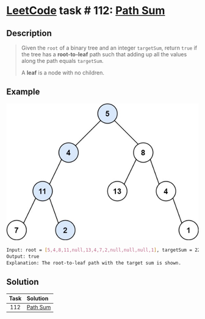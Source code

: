 # [LeetCode][leetcode] task # 112: [Path Sum][task]

Description
-----------

> Given the `root` of a binary tree and an integer `targetSum`,
> return `true` if the tree has a **root-to-leaf** path
> such that adding up all the values along the path equals `targetSum`.
> 
> A **leaf** is a node with no children.

 Example
-------

![tree.png](image/tree.png)

```sh
Input: root = [5,4,8,11,null,13,4,7,2,null,null,null,1], targetSum = 22
Output: true
Explanation: The root-to-leaf path with the target sum is shown.
```

Solution
--------

| Task | Solution             |
|:----:|:---------------------|
| 112  | [Path Sum][solution] |


[leetcode]: <http://leetcode.com/>
[task]: <https://leetcode.com/problems/path-sum/>
[solution]: <https://github.com/wellaxis/praxis-leetcode/blob/main/src/main/java/com/witalis/praxis/leetcode/task/h2/p112/option/Practice.java>
